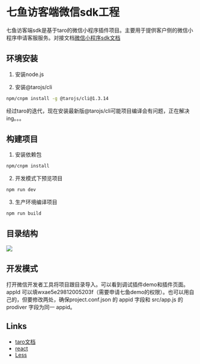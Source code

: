 # 七鱼访客端微信sdk工程
七鱼访客端sdk是基于taro的微信小程序插件项目。主要用于提供客户侧的微信小程序申请客服服务。对接文档[微信小程序sdk文档](http://qi.163.com/docs/guide/wechat_sdk/)

## 环境安装

1. 安装node.js

2. 安装@tarojs/cli
```bash
npm/cnpm install -g @tarojs/cli@1.3.14
```

经过taro的迭代，现在安装最新版@tarojs/cli可能项目编译会有问题，正在解决ing。。。

## 构建项目

1. 安装依赖包

```bash
npm/cnpm install
```
2. 开发模式下预览项目

```bash
npm run dev
```

3. 生产环境编译项目

```bash
npm run build 
```

## 目录结构

![](https://ysf.nosdn.127.net/operation/c9c22bf5d8277492f6f33931bb5e016f)

## 开发模式

打开微信开发者工具将项目跟目录导入。可以看到调试插件demo和插件页面。appId 可以填wxae5e29812005203f（需要申请七鱼demo的权限）。也可以用自己的，但要修改两处，确保project.conf.json 的 appid 字段和 src/app.js 的 prodiver 字段为同一 appid。

## Links

+ [taro文档](https://nervjs.github.io/taro/docs/README.html)
+ [react](https://www.reactjscn.com/)
+ [Less](https://less.bootcss.com/)




